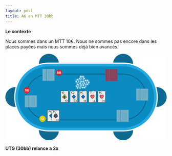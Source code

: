 ```yaml
---
layout: post
title: AK en MTT 30bb
---
```

**Le contexte**

Nous sommes dans un MTT 10€.
Nous ne sommes pas encore dans les places payées mais nous sommes déjà bien avancés.

![](../img/spots/2018-10-18-spot-1-AK.png)

**UTG (30bb) relance a 2x**
<!--stackedit_data:
eyJoaXN0b3J5IjpbLTEwNTAyMTg1NzgsMjA5NzQ3OTk4NCwxMj
QwOTE1NDk5XX0=
-->